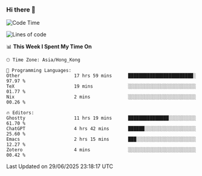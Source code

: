 ### Hi there 👋

<!--
**nicehiro/nicehiro** is a ✨ _special_ ✨ repository because its `README.md` (this file) appears on your GitHub profile.

Here are some ideas to get you started:

- 🔭 I’m currently working on ...
- 🌱 I’m currently learning ...
- 👯 I’m looking to collaborate on ...
- 🤔 I’m looking for help with ...
- 💬 Ask me about ...
- 📫 How to reach me: ...
- 😄 Pronouns: ...
- ⚡ Fun fact: ...
-->

<!--START_SECTION:waka-->
![Code Time](http://img.shields.io/badge/Code%20Time-763%20hrs%203%20mins-blue)

![Lines of code](https://img.shields.io/badge/From%20Hello%20World%20I%27ve%20Written-1.7%20million%20lines%20of%20code-blue)

📊 **This Week I Spent My Time On** 

```text
🕑︎ Time Zone: Asia/Hong_Kong

💬 Programming Languages: 
Other                    17 hrs 59 mins      ████████████████████████░   97.97 % 
TeX                      19 mins             ░░░░░░░░░░░░░░░░░░░░░░░░░   01.77 % 
Nix                      2 mins              ░░░░░░░░░░░░░░░░░░░░░░░░░   00.26 % 

🔥 Editors: 
Ghostty                  11 hrs 19 mins      ███████████████░░░░░░░░░░   61.70 % 
ChatGPT                  4 hrs 42 mins       ██████░░░░░░░░░░░░░░░░░░░   25.60 % 
Emacs                    2 hrs 15 mins       ███░░░░░░░░░░░░░░░░░░░░░░   12.27 % 
Zotero                   4 mins              ░░░░░░░░░░░░░░░░░░░░░░░░░   00.42 % 
```


 Last Updated on 29/06/2025 23:18:17 UTC
<!--END_SECTION:waka-->
